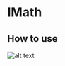 # IMath
## How to use
![alt text](https://cdn.discordapp.com/attachments/1072324854856032396/1083936776562937856/image.png)

